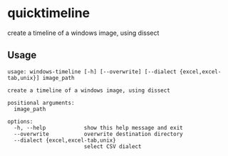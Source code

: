 # quicktimeline
create a timeline of a windows image, using dissect

## Usage

```
usage: windows-timeline [-h] [--overwrite] [--dialect {excel,excel-tab,unix}] image_path

create a timeline of a windows image, using dissect

positional arguments:
  image_path

options:
  -h, --help            show this help message and exit
  --overwrite           overwrite destination directory
  --dialect {excel,excel-tab,unix}
                        select CSV dialect
```

